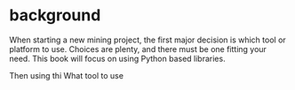 # background
When starting a new mining project, the first major decision is which tool or platform to use. Choices are plenty, and there must be one fitting your need. This book will focus on using Python based libraries. 


Then using thi
What tool to use